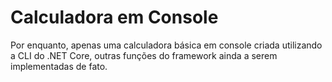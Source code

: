 # Calculadora em Console
Por enquanto, apenas uma calculadora básica em console criada utilizando a CLI do .NET Core, outras funções do framework ainda a serem implementadas de fato.